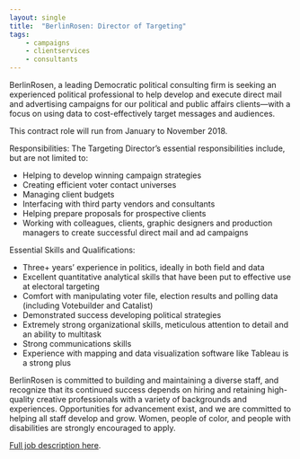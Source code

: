 ```yaml
---
layout: single
title:  "BerlinRosen: Director of Targeting"
tags: 
    - campaigns
    - clientservices
    - consultants
---
```


BerlinRosen, a leading Democratic political consulting firm is seeking an experienced political professional to help develop and execute direct mail and advertising campaigns for our political and public affairs clients—with a focus on using data to cost-effectively target messages and audiences.

This contract role will run from January to November 2018. 

Responsibilities: The Targeting Director’s essential responsibilities include, but are not limited to:

* Helping to develop winning campaign strategies
* Creating efficient voter contact universes
* Managing client budgets
* Interfacing with third party vendors and consultants
* Helping prepare proposals for prospective clients
* Working with colleagues, clients, graphic designers and production managers to create successful direct mail and ad campaigns

Essential Skills and Qualifications:

* Three+ years’ experience in politics, ideally in both field and data
* Excellent quantitative analytical skills that have been put to effective use at electoral targeting
* Comfort with manipulating voter file, election results and polling data (including Votebuilder and Catalist)
* Demonstrated success developing political strategies
* Extremely strong organizational skills, meticulous attention to detail and an ability to multitask
* Strong communications skills
* Experience with mapping and data visualization software like Tableau is a strong plus

BerlinRosen is committed to building and maintaining a diverse staff, and recognize that its continued success depends on hiring and retaining high-quality creative professionals with a variety of backgrounds and experiences. Opportunities for advancement exist, and we are committed to helping all staff develop and grow. Women, people of color, and people with disabilities are strongly encouraged to apply. 

[Full job description here](https://berlinrosen.com/careers#op-219613-director-of-targeting).
